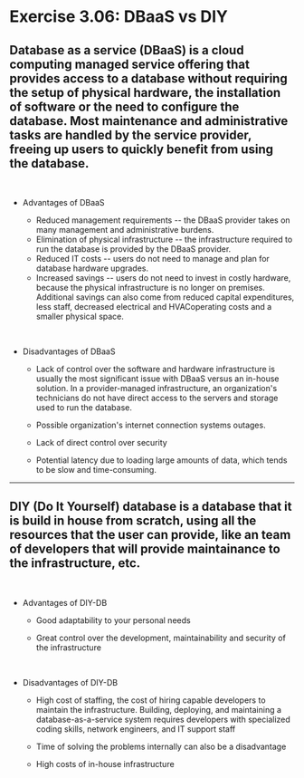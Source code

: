 Exercise 3.06: DBaaS vs DIY
========

## Database as a service (DBaaS) is a cloud computing managed service offering that provides access to a database without requiring the setup of physical hardware, the installation of software or the need to configure the database. Most maintenance and administrative tasks are handled by the service provider, freeing up users to quickly benefit from using the database.
<br>

- Advantages of DBaaS

  - Reduced management requirements -- the DBaaS provider takes on many management and administrative burdens.
  - Elimination of physical infrastructure -- the infrastructure required to run the database is provided by the DBaaS provider.
  -  Reduced IT costs -- users do not need to manage and plan for database hardware upgrades.
  - Increased savings -- users do not need to invest in costly hardware, because the physical infrastructure is no longer on premises. Additional savings can also come from reduced capital expenditures, less staff, decreased electrical and HVACoperating costs and a smaller physical space.

<br>

- Disadvantages of DBaaS

  - Lack of control over the software and hardware infrastructure is usually the most significant issue with DBaaS versus an in-house solution. In a provider-managed infrastructure, an organization's technicians do not have direct access to the servers and storage used to run the database.

  - Possible organization's internet connection systems outages.

  - Lack of direct control over security

  - Potential latency due to loading large amounts of data, which tends to be slow and time-consuming.

---

## DIY (Do It Yourself) database is a database that it is build in house from scratch, using all the resources that the user can provide, like an team of developers that will provide maintainance to the infrastructure, etc.

<br>

- Advantages of DIY-DB

  - Good adaptability to your personal needs

  - Great control over the development, maintainability and security of the infrastructure

<br>

- Disadvantages of DIY-DB

  - High cost of staffing, the cost of hiring capable developers to maintain the infrastructure. Building, deploying, and maintaining a database-as-a-service system requires developers with specialized coding skills, network engineers, and IT support staff

  - Time of solving the problems internally can also be a disadvantage

  - High costs of in-house infrastructure 

